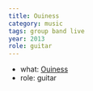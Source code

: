 ```yaml
---
title: Ouiness
category: music
tags: group band live
year: 2013
role: guitar
---
```

* what: [Ouiness](https://facebook.com/Ouiness/)
* role: guitar
